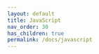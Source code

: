 ```yaml
---
layout: default
title: JavaScript
nav_order: 30
has_children: true
permalink: /docs/javascript
---
```




